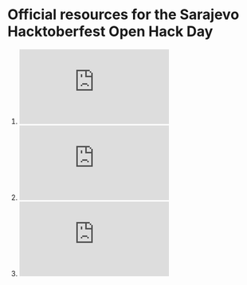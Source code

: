 # Official resources for the Sarajevo Hacktoberfest Open Hack Day

1. ![Agenda](https://github.com/adnanrahic/hacktoberfest-sarajevo/blob/master/agenda.md)
2. ![Event info](https://github.com/adnanrahic/hacktoberfest-sarajevo/blob/master/event.md)
3. ![Prizes](https://github.com/adnanrahic/hacktoberfest-sarajevo/blob/master/event.md#pravila-i-nagrade)

